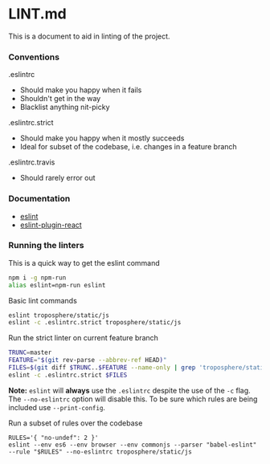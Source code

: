 LINT.md
=======

This is a document to aid in linting of the project.

### Conventions

.eslintrc
  - Should make you happy when it fails
  - Shouldn't get in the way
  - Blacklist anything nit-picky

.eslintrc.strict
  - Should make you happy when it mostly succeeds
  - Ideal for subset of the codebase, i.e. changes in a feature branch

.eslintrc.travis
  - Should rarely error out

### Documentation
- [eslint](http://eslint.org/docs/rules/)
- [eslint-plugin-react](https://github.com/yannickcr/eslint-plugin-react/tree/master/docs/rules)

### Running the linters

This is a quick way to get the eslint command
```bash
npm i -g npm-run
alias eslint=npm-run eslint
```

Basic lint commands
```bash
eslint troposphere/static/js
eslint -c .eslintrc.strict troposphere/static/js
```

Run the strict linter on current feature branch
```bash
TRUNC=master
FEATURE="$(git rev-parse --abbrev-ref HEAD)"
FILES=$(git diff $TRUNC..$FEATURE --name-only | grep 'troposphere/static/js.*js$')
eslint -c .eslintrc.strict $FILES
```
**Note:** `eslint` will **always** use the `.eslintrc` despite the use of the
`-c` flag.  The `--no-eslintrc` option will disable this. To be sure which
rules are being included use `--print-config`.

Run a subset of rules over the codebase
```
RULES='{ "no-undef": 2 }'
eslint --env es6 --env browser --env commonjs --parser "babel-eslint" --rule "$RULES" --no-eslintrc troposphere/static/js
```
